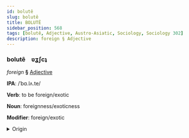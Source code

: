 ```yaml
---
id: bolutê
slug: bolutê
title: BOLUTÊ
sidebar_position: 568
tags: [bolutê, Adjective, Austro-Asiatic, Sociology, Sociology 302]
description: foreign § Adjective
---
```


### bolutê&emsp;<span kind="abugida">ʋʓʃcʇ</span>

*foreign* **§** [Adjective](../../tags/Adjective)

**IPA**: /ˈbɑ.lʌ.te/

**Verb**: to be foreign/exotic

**Noun**: foreignness/exoticness

**Modifier**: foreign/exotic

<details>
    <summary>Origin</summary>
    Khmer បរទេស bɑɑrĕəʼteih /ɓɑː.rĕəʔ.teih/<br/>
    <em>Austro-Asiatic Language Family</em>
</details>